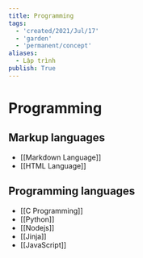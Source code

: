 ```yaml
---
title: Programming
tags:
  - 'created/2021/Jul/17'
  - 'garden'
  - 'permanent/concept'
aliases:
  - Lập trình
publish: True
---
```

# Programming

## Markup languages
- [[Markdown Language]]
- [[HTML Language]]

## Programming languages
- [[C Programming]]
- [[Python]]
- [[Nodejs]]
- [[Jinja]]
- [[JavaScript]]
